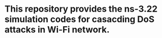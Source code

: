 # This repository provides the ns-3.22 simulation codes for casacding DoS attacks in Wi-Fi network.
